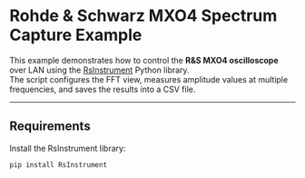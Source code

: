 # Rohde & Schwarz MXO4 Spectrum Capture Example

This example demonstrates how to control the **R&S MXO4 oscilloscope** over LAN using the [RsInstrument](https://pypi.org/project/RsInstrument/) Python library.  
The script configures the FFT view, measures amplitude values at multiple frequencies, and saves the results into a CSV file.

---

## Requirements
Install the RsInstrument library:
```bash
pip install RsInstrument
